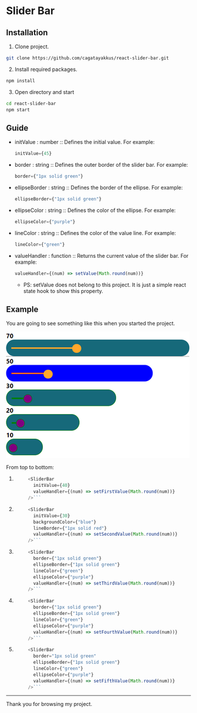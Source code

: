 # Slider Bar

## Installation
1. Clone project.
```bash
git clone https://github.com/cagatayakkus/react-slider-bar.git
```
2. Install required packages.
```bash
npm install
```
3. Open directory and start
```bash
cd react-slider-bar
npm start
```

## Guide

* initValue : number :: Defines the initial value. For example:
  ```javascript
  initValue={45}
  ```
* border : string :: Defines the outer border of the slider bar. For example:
  ```javascript
  border={"1px solid green"}
  ```
* ellipseBorder : string :: Defines the border of the ellipse. For example:
  ```javascript
  ellipseBorder={"1px solid green"}
  ```
* ellipseColor : string :: Defines the color of the ellipse. For example:
  ```javascript
  ellipseColor={"purple"}
  ```  
* lineColor : string :: Defines the color of the value line. For example:
  ```javascript
  lineColor={"green"}
  ```
* valueHandler : function :: Returns the current value of the slider bar. For example:
  ```javascript
  valueHandler={(num) => setValue(Math.round(num))}
  ```
  * PS: setValue does not belong to this project. It is just a simple react state hook to show this property.

## Example

You are going to see something like this when you started the project.

![Alt text](public/images/init.PNG?raw=true "Slider Bar")

From top to bottom:

1. ```javascript
        <SliderBar
          initValue={40}
          valueHandler={(num) => setFirstValue(Math.round(num))}
        />```
2. ```javascript
        <SliderBar
          initValue={30}
          backgroundColor={"blue"}
          lineBorder={"1px solid red"}
          valueHandler={(num) => setSecondValue(Math.round(num))}
        />```
3. ```javascript
        <SliderBar
          border={"1px solid green"}
          ellipseBorder={"1px solid green"}
          lineColor={"green"}
          ellipseColor={"purple"}
          valueHandler={(num) => setThirdValue(Math.round(num))}
        />```
4. ```javascript
        <SliderBar
          border={"1px solid green"}
          ellipseBorder={"1px solid green"}
          lineColor={"green"}
          ellipseColor={"purple"}
          valueHandler={(num) => setFourthValue(Math.round(num))}
        />```
5. ```javascript
        <SliderBar
          border="1px solid green"
          ellipseBorder={"1px solid green"}
          lineColor={"green"}
          ellipseColor={"purple"}
          valueHandler={(num) => setFifthValue(Math.round(num))}
        />```
- - - -       
Thank you for browsing my project.
